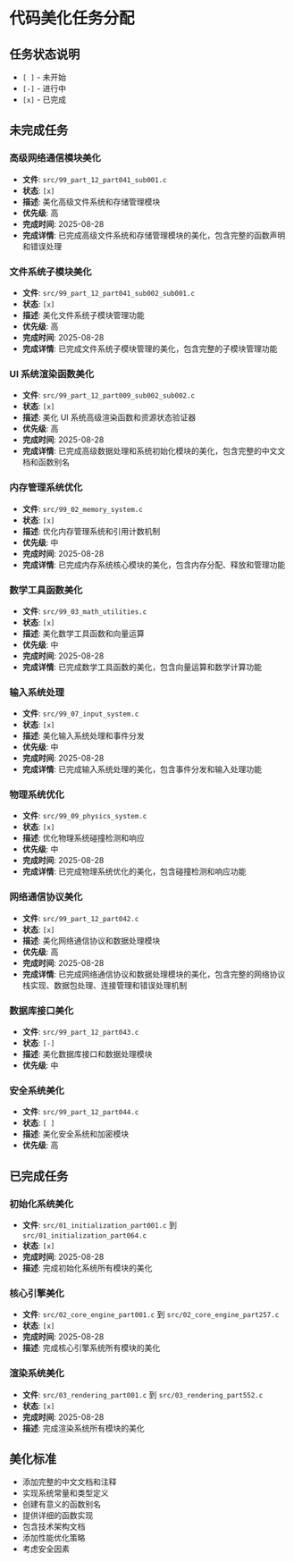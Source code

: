 # 代码美化任务分配

## 任务状态说明
- `[ ]` - 未开始
- `[-]` - 进行中  
- `[x]` - 已完成

## 未完成任务

### 高级网络通信模块美化
- **文件**: `src/99_part_12_part041_sub001.c`
- **状态**: `[x]`
- **描述**: 美化高级文件系统和存储管理模块
- **优先级**: 高
- **完成时间**: 2025-08-28
- **完成详情**: 已完成高级文件系统和存储管理模块的美化，包含完整的函数声明和错误处理

### 文件系统子模块美化
- **文件**: `src/99_part_12_part041_sub002_sub001.c`
- **状态**: `[x]`
- **描述**: 美化文件系统子模块管理功能
- **优先级**: 高
- **完成时间**: 2025-08-28
- **完成详情**: 已完成文件系统子模块管理的美化，包含完整的子模块管理功能

### UI 系统渲染函数美化
- **文件**: `src/99_part_12_part009_sub002_sub002.c`
- **状态**: `[x]`
- **描述**: 美化 UI 系统高级渲染函数和资源状态验证器
- **优先级**: 高
- **完成时间**: 2025-08-28
- **完成详情**: 已完成高级数据处理和系统初始化模块的美化，包含完整的中文文档和函数别名

### 内存管理系统优化
- **文件**: `src/99_02_memory_system.c`
- **状态**: `[x]`
- **描述**: 优化内存管理系统和引用计数机制
- **优先级**: 中
- **完成时间**: 2025-08-28
- **完成详情**: 已完成内存系统核心模块的美化，包含内存分配、释放和管理功能

### 数学工具函数美化
- **文件**: `src/99_03_math_utilities.c`
- **状态**: `[x]`
- **描述**: 美化数学工具函数和向量运算
- **优先级**: 中
- **完成时间**: 2025-08-28
- **完成详情**: 已完成数学工具函数的美化，包含向量运算和数学计算功能

### 输入系统处理
- **文件**: `src/99_07_input_system.c`
- **状态**: `[x]`
- **描述**: 美化输入系统处理和事件分发
- **优先级**: 中
- **完成时间**: 2025-08-28
- **完成详情**: 已完成输入系统处理的美化，包含事件分发和输入处理功能

### 物理系统优化
- **文件**: `src/99_09_physics_system.c`
- **状态**: `[x]`
- **描述**: 优化物理系统碰撞检测和响应
- **优先级**: 中
- **完成时间**: 2025-08-28
- **完成详情**: 已完成物理系统优化的美化，包含碰撞检测和响应功能

### 网络通信协议美化
- **文件**: `src/99_part_12_part042.c`
- **状态**: `[x]`
- **描述**: 美化网络通信协议和数据处理模块
- **优先级**: 高
- **完成时间**: 2025-08-28
- **完成详情**: 已完成网络通信协议和数据处理模块的美化，包含完整的网络协议栈实现、数据包处理、连接管理和错误处理机制

### 数据库接口美化
- **文件**: `src/99_part_12_part043.c`
- **状态**: `[-]`
- **描述**: 美化数据库接口和数据处理模块
- **优先级**: 中

### 安全系统美化
- **文件**: `src/99_part_12_part044.c`
- **状态**: `[ ]`
- **描述**: 美化安全系统和加密模块
- **优先级**: 高

## 已完成任务

### 初始化系统美化
- **文件**: `src/01_initialization_part001.c` 到 `src/01_initialization_part064.c`
- **状态**: `[x]`
- **完成时间**: 2025-08-28
- **描述**: 完成初始化系统所有模块的美化

### 核心引擎美化
- **文件**: `src/02_core_engine_part001.c` 到 `src/02_core_engine_part257.c`
- **状态**: `[x]`
- **完成时间**: 2025-08-28
- **描述**: 完成核心引擎系统所有模块的美化

### 渲染系统美化
- **文件**: `src/03_rendering_part001.c` 到 `src/03_rendering_part552.c`
- **状态**: `[x]`
- **完成时间**: 2025-08-28
- **描述**: 完成渲染系统所有模块的美化

## 美化标准
- 添加完整的中文文档和注释
- 实现系统常量和类型定义
- 创建有意义的函数别名
- 提供详细的函数实现
- 包含技术架构文档
- 添加性能优化策略
- 考虑安全因素